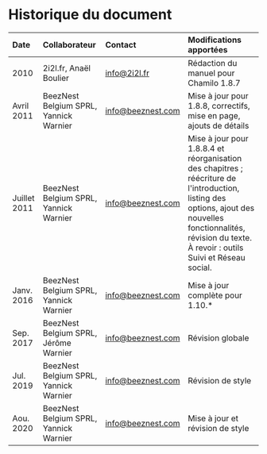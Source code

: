# Historique du document

| Date | Collaborateur | Contact | Modifications apportées |
| :--- | :--- | :--- | :--- |
| 2010 | 2i2l.fr, Anaël Boulier | info@2i2l.fr | Rédaction du manuel pour Chamilo 1.8.7 |
| Avril 2011 | BeezNest Belgium SPRL, Yannick Warnier | info@beeznest.com | Mise à jour pour 1.8.8, correctifs, mise en page, ajouts de détails |
| Juillet 2011 | BeezNest Belgium SPRL, Yannick Warnier | info@beeznest.com | Mise à jour pour 1.8.8.4 et réorganisation des chapitres ; réécriture de l'introduction, listing des options, ajout des nouvelles fonctionnalités, révision du texte. À revoir : outils Suivi et Réseau social. |
| Janv. 2016 | BeezNest Belgium SPRL, Yannick Warnier | info@beeznest.com | Mise à jour complète pour 1.10.\* |
| Sep. 2017 | BeezNest Belgium SPRL, Jérôme Warnier | info@beeznest.com | Révision globale |
| Jul. 2019 | BeezNest Belgium SPRL, Yannick Warnier | info@beeznest.com | Révision de style |
| Aou. 2020 | BeezNest Belgium SPRL, Yannick Warnier | info@beeznest.com | Mise à jour et révision de style |

